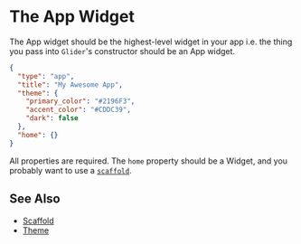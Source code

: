 # The App Widget

The App widget should be the highest-level widget in your app i.e. the thing you pass into `Glider`'s constructor should be an App widget.

```json
{
  "type": "app",
  "title": "My Awesome App",
  "theme": {
    "primary_color": "#2196F3",
    "accent_color": "#CDDC39",
    "dark": false
  },
  "home": {}
}
```

All properties are required. The `home` property should be a Widget, and you probably want to use a [`scaffold`](scaffold.md).

## See Also

- [Scaffold](scaffold.md)
- [Theme](theme.md)
